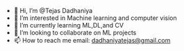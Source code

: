 - 👋 Hi, I’m @Tejas Dadhaniya
- 👀 I’m interested in Machine learning and computer vision
- 🌱 I’m currently learning ML,DL,and CV
- 💞️ I’m looking to collaborate on ML projects
- 📫 How to reach me email: dadhaniyatejas@gmail.com

<!---
Tejas2512/Tejas2512 is a ✨ special ✨ repository because its `README.md` (this file) appears on your GitHub profile.
You can click the Preview link to take a look at your changes.
--->
